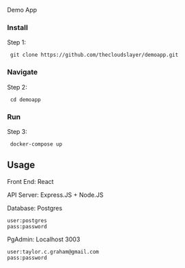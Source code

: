  Demo App

### Install
Step 1:
```
 git clone https://github.com/thecloudslayer/demoapp.git
 ```
 ### Navigate 
Step 2: 
```
 cd demoapp
```

### Run
Step 3:
```
 docker-compose up
```

## Usage
Front End: React 

API Server: Express.JS + Node.JS

Database: Postgres

    user:postgres 
    pass:password

PgAdmin: Localhost 3003 

    user:taylor.c.graham@gmail.com
    pass:password 
